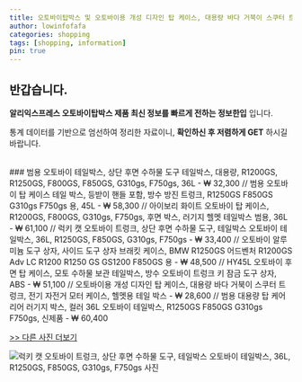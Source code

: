 ```yaml
---
title: 오토바이탑박스 및 오토바이용 개성 디자인 탑 케이스, 대용량 바다 거북이 스쿠터 트렁크, 전기 자전거 모터 케이스, 헬멧용 테일 박스 
author: lowinfofafa
categories: shopping
tags: [shopping, information]
pin: true
---
```


## 반갑습니다. 

**알리익스프레스 오토바이탑박스 제품 최신 정보를 빠르게 전하는 정보한입** 입니다.

통계 데이터를 기반으로 엄선하여 정리한 자료이니, **확인하신 후 저렴하게 GET** 하시길 바랍니다.

<br >
### 범용 오토바이 테일박스, 상단 후면 수하물 도구 테일박스, 대용량, R1200GS, R1250GS, F800GS, F850GS, G310gs, F750gs, 36L  - ₩ 32,300 // 범용 오토바이 탑 케이스 테일 박스, 등받이 핸들 포함, 방수 방진 트렁크, R1250GS F850GS G310gs F750gs 용, 45L  - ₩ 58,300 // 아이보리 화이트 오토바이 탑 케이스, R1200GS, F800GS, G310gs, F750gs, 후면 박스, 러기지 헬멧 테일박스 범용, 36L  - ₩ 61,100 // 럭키 캣 오토바이 트렁크, 상단 후면 수하물 도구, 테일박스 오토바이 테일박스, 36L, R1250GS, F850GS, G310gs, F750gs  - ₩ 33,400 // 오토바이 알루미늄 도구 상자, 사이드 도구 상자 브래킷 케이스, BMW R1250GS 어드벤처 R1200GS Adv LC R1200 R1250 GS GS1200 F850GS 용  - ₩ 48,500 // HY45L 오토바이 후면 탑 케이스, 모토 수하물 보관 테일박스, 방수 오토바이 트렁크 키 잠금 도구 상자, ABS  - ₩ 51,100 // 오토바이용 개성 디자인 탑 케이스, 대용량 바다 거북이 스쿠터 트렁크, 전기 자전거 모터 케이스, 헬멧용 테일 박스  - ₩ 28,600 // 범용 대용량 탑 케어 리어 러기지 박스, 컬러 36L 오토바이 테일박스, R1250GS F850GS G310gs F750gs, 신제품  - ₩ 60,400

[>> 다른 사진 더보기](https://alongwithus.com/오토바이탑박스-9397)

![럭키 캣 오토바이 트렁크, 상단 후면 수하물 도구, 테일박스 오토바이 테일박스, 36L, R1250GS, F850GS, G310gs, F750gs  사진](https://ae04.alicdn.com/kf/Scaed70104aec4d4fa91cbb5f02793dacO/36L-LUCKY-CAT-Motorcycle-Trunk-for-R1250GS-F850GS-G310gs-F750gs-Top-Rear-Luggage-Tool-Tail-Box.jpg)
                        